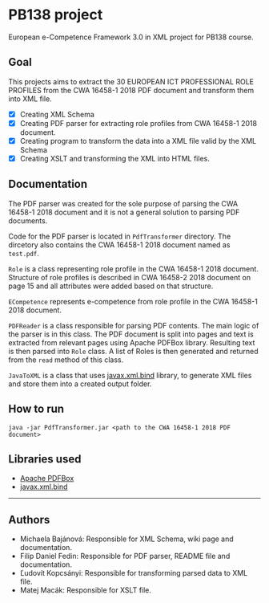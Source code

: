 # PB138 project
European e-Competence Framework 3.0 in XML project for PB138 course.

## Goal
This projects aims to extract the 30 EUROPEAN ICT PROFESSIONAL ROLE PROFILES
from the CWA 16458-1 2018 PDF document and transform them into XML file.

- [x] Creating XML Schema
- [x] Creating PDF parser for extracting role profiles from CWA 16458-1 2018 document.
- [x] Creating program to transform the data into a XML file valid by the XML Schema
- [x] Creating XSLT and transforming the XML into HTML files.

## Documentation
The PDF parser was created for the sole purpose of parsing the CWA 16458-1 2018 document and it is not a general solution to parsing PDF documents. 

Code for the PDF parser is located in `PdfTransformer` directory. The dircetory also contains the CWA 16458-1 2018 document named as `test.pdf`. 

`Role` is a class representing role profile in the CWA 16458-1 2018 document. Structure of role profiles is described in CWA 16458-2 2018 document on page 15 and all attributes were added based on that structure.

`ECompetence` represents e-competence from role profile in the CWA 16458-1 2018 document. 

`PDFReader` is a class responsible for parsing PDF contents. The main logic of the parser is in this class. The PDF document is split into pages and text is extracted from relevant pages using Apache PDFBox library. Resulting text is then parsed into `Role` class. A list of Roles is then generated and returned from the `read` method of this class.

`JavaToXML` is a class that uses [javax.xml.bind](https://docs.oracle.com/javase/7/docs/api/javax/xml/bind/package-summary.html) library, to generate XML files and store them into a created output folder.


## How to run
`java -jar PdfTransformer.jar <path to the CWA 16458-1 2018 PDF document>`

## Libraries used
- [Apache PDFBox](https://pdfbox.apache.org/)
- [javax.xml.bind](https://docs.oracle.com/javase/7/docs/api/javax/xml/bind/package-summary.html)

---------
## Authors
- Michaela Bajánová: Responsible for XML Schema, wiki page and documentation.
- Filip Daniel Fedin: Responsible for PDF parser, README file and documentation. 
- Ľudovít Kopcsányi: Responsible for transforming parsed data to XML file.
- Matej Macák: Responsible for XSLT file.



